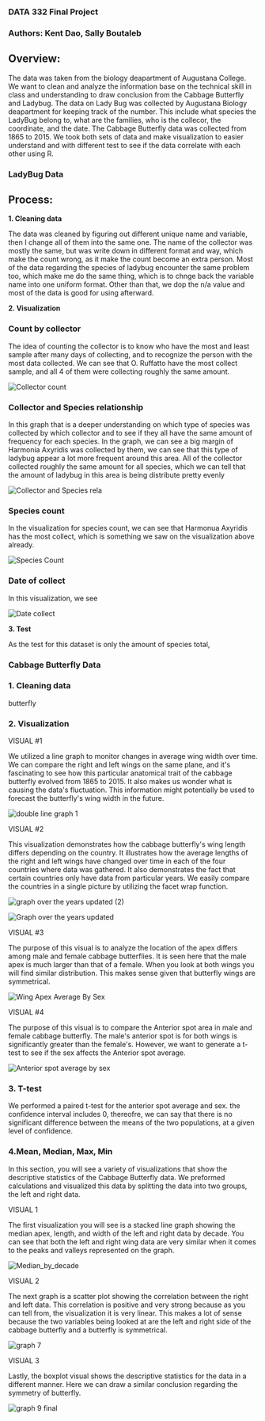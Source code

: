 ### DATA 332 Final Project

### Authors: Kent Dao, Sally Boutaleb

## Overview:

The data was taken from the biology deapartment of Augustana College. We want to clean and analyze the information base on the technical skill in class and understanding to draw conclusion from the Cabbage Butterfly and Ladybug. The data on Lady Bug was collected by Augustana Biology deapartment for keeping track of the number. This include what species the LadyBug belong to, what are the families, who is the collecor, the coordinate, and the date. The Cabbage Butterfly data was collected from 1865 to 2015. We took both sets of data and make visualization to easier understand and with different test to see if the data correlate with each other using R.

### LadyBug Data

## Process:

**1. Cleaning data**

The data was cleaned by figuring out different unique name and variable, then I change all of them into the same one. The name of the collector was mostly the same, but was write down in different format and way, which make the count wrong, as it make the count become an extra person. Most of the data regarding the species of ladybug encounter the same problem too, which make me do the same thing, which is to chnge back the variable name into one uniform format. Other than that, we dop the n/a value and most of the data is good for using afterward.


**2. Visualization**
### Count by collector

The idea of counting the collector is to know who have the most and least sample after many days of collecting, and to recognize the person with the most data collected. We can see that O. Ruffatto have the most collect sample, and all 4 of them were collecting roughly the same amount. 

![Collector count](https://user-images.githubusercontent.com/118495124/206943340-50a4ec36-3085-40f6-b752-ae7d559778b8.png)

### Collector and Species relationship

In this graph that is a deeper understanding on which type of species was collected by which collector and to see if they all have the same amount of frequency for each species. In the graph, we can see a big margin of Harmonia Axyridis was collected by them, we can see that this type of ladybug appear a lot more frequent around this area. All of the collector collected roughly the same amount for all species, which we can tell that the amount of ladybug in this area is being distribute pretty evenly

![Collector and Species rela](https://user-images.githubusercontent.com/118495124/206943480-5de6b673-d99c-49e7-84a8-9535d113139b.png)

### Species count 

In the visualization for species count, we can see that Harmonua Axyridis has the most collect, which is something we saw on the visualization above already. 

![Species Count](https://user-images.githubusercontent.com/118495124/206943484-4aa4307d-4476-45bd-bbe8-f503846caeca.png)

### Date of collect

In this visualization, we see

![Date collect](https://user-images.githubusercontent.com/118495124/206943486-7b7b4f08-26fa-4f6e-b395-ab70ac5b03b7.png)



**3. Test**

As the test for this dataset is only the amount of species total, 


### Cabbage Butterfly Data

### 1. Cleaning data

butterfly

### 2. Visualization

VISUAL #1

We utilized a line graph to monitor changes in average wing width over time. We can compare the right and left wings on the same plane, and it's fascinating to see how this particular anatomical trait of the cabbage butterfly evolved from 1865 to 2015. It also makes us wonder what is causing the data's fluctuation. This information might potentially be used to forecast the butterfly's wing width in the future.

![double line graph 1](https://user-images.githubusercontent.com/118495124/207156161-d17e20c9-44a7-4200-8e2d-dca3a37e8c31.png)

VISUAL #2

This visualization demonstrates how the cabbage butterfly's wing length differs depending on the country. It illustrates how the average lengths of the right and left wings have changed over time in each of the four countries where data was gathered. It also demonstrates the fact that certain countries only have data from particular years. We easily compare the countries in a single picture by utilizing the facet wrap function.

![graph over the years updated (2)](https://user-images.githubusercontent.com/118495124/207156202-7856f9e4-fc3a-4fa4-b00b-0b77c761c527.png)

![Graph over the years updated](https://user-images.githubusercontent.com/118495124/207156213-9534dcd7-cc6a-4933-bc91-fd282623cad0.png)

VISUAL #3

The purpose of this visual is to analyze the location of the apex differs among male and female cabbage butterflies. It is seen here that the male apex is much larger than that of a female. When you look at both wings you will find similar distribution. This makes sense given that butterfly wings are symmetrical.

![Wing Apex Average By Sex](https://user-images.githubusercontent.com/118495124/207156277-2ebf32a7-f126-4fc1-b87e-38657aa7e049.png)

VISUAL #4

The purpose of this visual is to compare the Anterior spot area in male and female cabbage butterfly. The male's anterior spot is for both wings is significantly greater than the female's. However, we want to generate a t-test to see if the sex affects the Anterior spot average. 

![Anterior spot average by sex](https://user-images.githubusercontent.com/118495124/207156309-53a0f6df-8d59-443c-b07a-4d3f11403eda.png)

### 3. T-test

We performed a paired t-test for the anterior spot average and sex. the confidence interval includes 0, thereofre, we can say that there is no significant difference between the means of the two populations, at a given level of confidence. 

### 4.Mean, Median, Max, Min

In this section, you will see a variety of visualizations that show the descriptive statistics of the Cabbage Butterfly data. We preformed calculations and visualized this data by splitting the data into two groups, the left and right data. 

VISUAL 1

The first visualization you will see is a stacked line graph showing the median apex, length, and width of the left and right data by decade. You can see that both the left and right wing data are very similar when it comes to the peaks and valleys represented on the graph. 

![Median_by_decade](https://user-images.githubusercontent.com/118495124/207156039-ced38300-ea11-4433-9d56-9c134299c728.png)

VISUAL 2

The next graph is a scatter plot showing the correlation between the right and left data. This correlation is positive and very strong because as you can tell from, the visualization it is very linear. This makes a lot of sense because the two variables being looked at are the left and right side of the cabbage butterfly and a butterfly is symmetrical.

![graph 7](https://user-images.githubusercontent.com/118495124/207156339-4f503c05-3a86-46f6-b136-b3d4cb692fc5.png)

VISUAL 3

Lastly, the boxplot visual shows the descriptive statistics for the data in a different manner. Here we can draw a similar conclusion regarding the symmetry of butterfly.

![graph 9 final](https://user-images.githubusercontent.com/118495124/207156367-c0d58cdc-2a57-4524-82b9-0d18a8513ca7.png)



